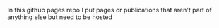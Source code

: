 In this github pages repo I put pages or publications that aren't part of anything else but need to be hosted
